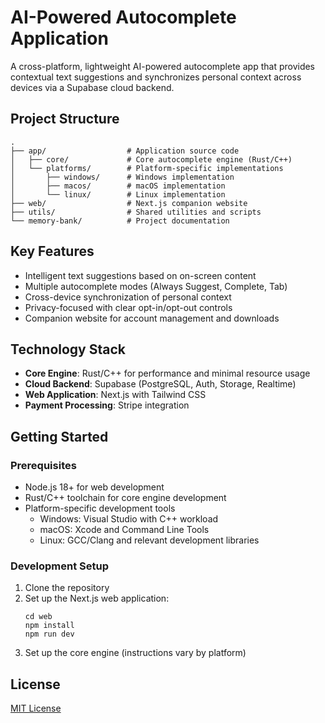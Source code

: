 # AI-Powered Autocomplete Application

A cross-platform, lightweight AI-powered autocomplete app that provides contextual text suggestions and synchronizes personal context across devices via a Supabase cloud backend.

## Project Structure

```
.
├── app/                  # Application source code
│   ├── core/             # Core autocomplete engine (Rust/C++)
│   └── platforms/        # Platform-specific implementations
│       ├── windows/      # Windows implementation
│       ├── macos/        # macOS implementation
│       └── linux/        # Linux implementation
├── web/                  # Next.js companion website
├── utils/                # Shared utilities and scripts
└── memory-bank/          # Project documentation
```

## Key Features

- Intelligent text suggestions based on on-screen content
- Multiple autocomplete modes (Always Suggest, Complete, Tab)
- Cross-device synchronization of personal context
- Privacy-focused with clear opt-in/opt-out controls
- Companion website for account management and downloads

## Technology Stack

- **Core Engine**: Rust/C++ for performance and minimal resource usage
- **Cloud Backend**: Supabase (PostgreSQL, Auth, Storage, Realtime)
- **Web Application**: Next.js with Tailwind CSS
- **Payment Processing**: Stripe integration

## Getting Started

### Prerequisites

- Node.js 18+ for web development
- Rust/C++ toolchain for core engine development
- Platform-specific development tools
  - Windows: Visual Studio with C++ workload
  - macOS: Xcode and Command Line Tools
  - Linux: GCC/Clang and relevant development libraries

### Development Setup

1. Clone the repository
2. Set up the Next.js web application:
   ```
   cd web
   npm install
   npm run dev
   ```
3. Set up the core engine (instructions vary by platform)

## License

[MIT License](LICENSE) 